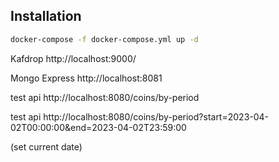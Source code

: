 ## Installation
```bash
docker-compose -f docker-compose.yml up -d
```
Kafdrop http://localhost:9000/

Mongo Express http://localhost:8081

test api http://localhost:8080/coins/by-period

test api http://localhost:8080/coins/by-period?start=2023-04-02T00:00:00&end=2023-04-02T23:59:00

(set current date)